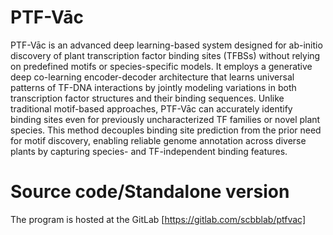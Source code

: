 # PTF-Vāc
PTF-Vāc is an advanced deep learning-based system designed for ab-initio discovery of plant transcription factor binding sites (TFBSs) without relying on predefined motifs or species-specific models. It employs a generative deep co-learning encoder-decoder architecture that learns universal patterns of TF-DNA interactions by jointly modeling variations in both transcription factor structures and their binding sequences. Unlike traditional motif-based approaches, PTF-Vāc can accurately identify binding sites even for previously uncharacterized TF families or novel plant species. This method decouples binding site prediction from the prior need for motif discovery, enabling reliable genome annotation across diverse plants by capturing species- and TF-independent binding features.

# Source code/Standalone version
The program is hosted at the GitLab [https://gitlab.com/scbblab/ptfvac]
